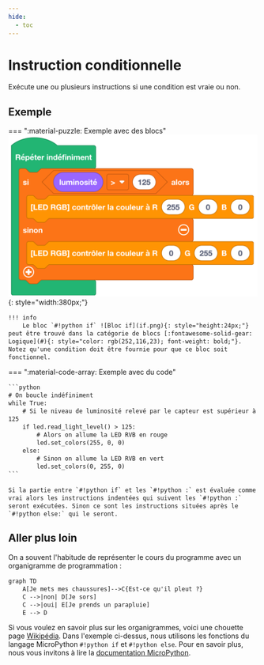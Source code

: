 ```yaml
---
hide:
  - toc
---
```


# Instruction conditionnelle

Exécute une ou plusieurs instructions si une condition est vraie ou non.

## Exemple

=== ":material-puzzle: Exemple avec des blocs"
    ![Bloc Si/Sinon](decisionnelle.png){: style="width:380px;"}

	!!! info
    	Le bloc `#!python if` ![Bloc if](if.png){: style="height:24px;"} peut être trouvé dans la catégorie de blocs [:fontawesome-solid-gear: Logique](#){: style="color: rgb(252,116,23); font-weight: bold;"}. Notez qu'une condition doit être fournie pour que ce bloc soit fonctionnel.


=== ":material-code-array: Exemple avec du code"

	```python
	# On boucle indéfiniment
	while True:
		# Si le niveau de luminosité relevé par le capteur est supérieur à 125
		if led.read_light_level() > 125:
			# Alors on allume la LED RVB en rouge
			led.set_colors(255, 0, 0)
		else:
			# Sinon on allume la LED RVB en vert
			led.set_colors(0, 255, 0)
	```

	Si la partie entre `#!python if` et les `#!python :` est évaluée comme vrai alors les instructions indentées qui suivent les `#!python :` seront exécutées.	Sinon ce sont les instructions situées après le `#!python else:` qui le seront.

## Aller plus loin

On a souvent l'habitude de représenter le cours du programme avec un organigramme de programmation :
``` mermaid
graph TD
    A[Je mets mes chaussures]-->C{Est-ce qu'il pleut ?}
    C -->|non| D[Je sors]
    C -->|oui| E[Je prends un parapluie]
    E --> D
```

Si vous voulez en savoir plus sur les organigrammes, voici une chouette page [Wikipédia](https://fr.wikipedia.org/wiki/Organigramme_de_programmation).
Dans l'exemple ci-dessus, nous utilisons les fonctions du langage MicroPython `#!python if` et `#!python else`. Pour en savoir plus, nous vous invitons à lire la [documentation MicroPython](https://www.micropython.fr/reference/02.mots_cles/if_elif_else/).